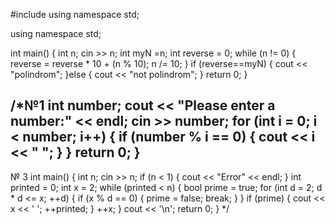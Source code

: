 #include <iostream>
using namespace std;


using namespace std;

int main() {
    int n;
    cin >> n;
    int myN =n;
    int reverse = 0;
    while (n != 0) {
        reverse = reverse * 10 + (n % 10);
        n /= 10;
    }
    if (reverse==myN) {
        cout << "polindrom";
    }else {
        cout << "not polindrom";
    }
    return 0;
}

/*№1
int number;
cout << "Please enter a number:" << endl;
cin >> number;
for (int i = 0; i < number; i++) {
    if (number % i == 0) {
        cout << i << " ";
    }
}
return 0;
}
-----------------------
№ 3
int main() {
    int n;
    cin >> n;
    if (n < 1) {
        cout << "Error" << endl;
    }
    int printed = 0;
    int x = 2;
    while (printed < n) {
        bool prime = true;
        for (int d = 2; d * d <= x; ++d) {
            if (x % d == 0) {
                prime = false;
                break;
            }
        }
        if (prime) {
            cout << x << ' ';
            ++printed;
        }
        ++x;
    }
    cout << '\n';
    return 0;
}
*/
